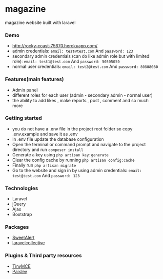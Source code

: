 # magazine
magazine website built with laravel

### Demo  
* http://rocky-coast-75670.herokuapp.com/
* admin credentials: `email: test@test.com` And `password: 123`
* secondary admin credentials (can do like admin role but with limited role): `email: test1@test.com` And `password: 50505050` 
* normal user credentials: `email: test2@test.com` And `password: 80808080`

### Features(main features)
* Admin panel 
* different roles for each user (admin - secondary admin - normal user) 
* the ability to add likes , make reports , post , comment and so much more

### Getting started
* you do not have a .env file in the project root folder so copy .env.example and save it as .env
* In .env file update the database configuration
* Open the terminal or command prompt and navigate to the project directory and run `composer install`
* Generate a key using `php artisan key:generate`
* Clear the config cache by running `php artisan config:cache`
* Finally run `php artisan migrate`
* Go to the website and sign in by using admin credentials: `email: test@test.com` And `password: 123`

### Technologies
* Laravel 
* jQuery 
* Ajax 
* Bootstrap

### Packages
* [SweetAlert](https://github.com/t4t5/sweetalert)
* [laravelcollective](https://laravelcollective.com/docs/5.3/html)

### Plugins & Third party resources
* [TinyMCE](http://tinymce.com/)
* [Parsley](https://github.com/guillaumepotier/Parsley.js/)

